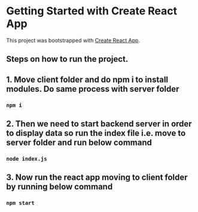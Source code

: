 # Getting Started with Create React App

This project was bootstrapped with [Create React App](https://github.com/facebook/create-react-app).

## Steps on how to run the project.

## 1. Move client folder and do npm i to install modules. Do same process with server folder

### `npm i`

## 2. Then we need to start backend server in order to display data so run the index file i.e. move to server folder and run below command

### `node index.js`

## 3. Now run the react app moving to client folder by running below command

### `npm start`



